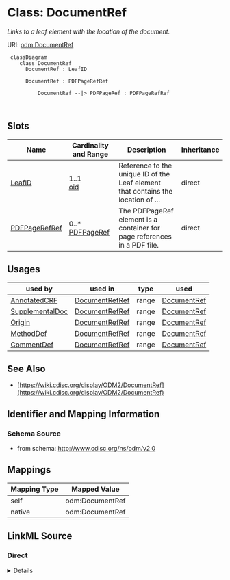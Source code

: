 # Class: DocumentRef


_Links to a leaf element with the location of the document._





URI: [odm:DocumentRef](http://www.cdisc.org/ns/odm/v2.0/DocumentRef)



```mermaid
 classDiagram
    class DocumentRef
      DocumentRef : LeafID
        
      DocumentRef : PDFPageRefRef
        
          DocumentRef --|> PDFPageRef : PDFPageRefRef
        
      
```




<!-- no inheritance hierarchy -->


## Slots

| Name | Cardinality and Range | Description | Inheritance |
| ---  | --- | --- | --- |
| [LeafID](LeafID.md) | 1..1 <br/> [oid](oid.md) | Reference to the unique ID of the Leaf element that contains the location of ... | direct |
| [PDFPageRefRef](PDFPageRefRef.md) | 0..* <br/> [PDFPageRef](PDFPageRef.md) | The PDFPageRef element is a container for page references in a PDF file. | direct |





## Usages

| used by | used in | type | used |
| ---  | --- | --- | --- |
| [AnnotatedCRF](AnnotatedCRF.md) | [DocumentRefRef](DocumentRefRef.md) | range | [DocumentRef](DocumentRef.md) |
| [SupplementalDoc](SupplementalDoc.md) | [DocumentRefRef](DocumentRefRef.md) | range | [DocumentRef](DocumentRef.md) |
| [Origin](Origin.md) | [DocumentRefRef](DocumentRefRef.md) | range | [DocumentRef](DocumentRef.md) |
| [MethodDef](MethodDef.md) | [DocumentRefRef](DocumentRefRef.md) | range | [DocumentRef](DocumentRef.md) |
| [CommentDef](CommentDef.md) | [DocumentRefRef](DocumentRefRef.md) | range | [DocumentRef](DocumentRef.md) |






## See Also

* [https://wiki.cdisc.org/display/ODM2/DocumentRef](https://wiki.cdisc.org/display/ODM2/DocumentRef)

## Identifier and Mapping Information







### Schema Source


* from schema: http://www.cdisc.org/ns/odm/v2.0





## Mappings

| Mapping Type | Mapped Value |
| ---  | ---  |
| self | odm:DocumentRef |
| native | odm:DocumentRef |





## LinkML Source

<!-- TODO: investigate https://stackoverflow.com/questions/37606292/how-to-create-tabbed-code-blocks-in-mkdocs-or-sphinx -->

### Direct

<details>
```yaml
name: DocumentRef
description: Links to a leaf element with the location of the document.
from_schema: http://www.cdisc.org/ns/odm/v2.0
see_also:
- https://wiki.cdisc.org/display/ODM2/DocumentRef
slots:
- LeafID
- PDFPageRefRef
slot_usage:
  LeafID:
    name: LeafID
    description: Reference to the unique ID of the Leaf element that contains the
      location of a file containing a document.
    comments:
    - 'Required

      enum values:t ext'
    domain_of:
    - DocumentRef
    range: oid
    required: true
  PDFPageRefRef:
    name: PDFPageRefRef
    description: The PDFPageRef element is a container for page references in a PDF
      file.
    multivalued: true
    domain_of:
    - DocumentRef
    range: PDFPageRef
    inlined: true
    inlined_as_list: true
class_uri: odm:DocumentRef

```
</details>

### Induced

<details>
```yaml
name: DocumentRef
description: Links to a leaf element with the location of the document.
from_schema: http://www.cdisc.org/ns/odm/v2.0
see_also:
- https://wiki.cdisc.org/display/ODM2/DocumentRef
slot_usage:
  LeafID:
    name: LeafID
    description: Reference to the unique ID of the Leaf element that contains the
      location of a file containing a document.
    comments:
    - 'Required

      enum values:t ext'
    domain_of:
    - DocumentRef
    range: oid
    required: true
  PDFPageRefRef:
    name: PDFPageRefRef
    description: The PDFPageRef element is a container for page references in a PDF
      file.
    multivalued: true
    domain_of:
    - DocumentRef
    range: PDFPageRef
    inlined: true
    inlined_as_list: true
attributes:
  LeafID:
    name: LeafID
    description: Reference to the unique ID of the Leaf element that contains the
      location of a file containing a document.
    comments:
    - 'Required

      enum values:t ext'
    from_schema: http://www.cdisc.org/ns/odm/v2.0
    rank: 1000
    alias: LeafID
    owner: DocumentRef
    domain_of:
    - DocumentRef
    range: oid
    required: true
  PDFPageRefRef:
    name: PDFPageRefRef
    description: The PDFPageRef element is a container for page references in a PDF
      file.
    from_schema: http://www.cdisc.org/ns/odm/v2.0
    rank: 1000
    multivalued: true
    identifier: false
    alias: PDFPageRefRef
    owner: DocumentRef
    domain_of:
    - DocumentRef
    range: PDFPageRef
    inlined: true
    inlined_as_list: true
class_uri: odm:DocumentRef

```
</details>